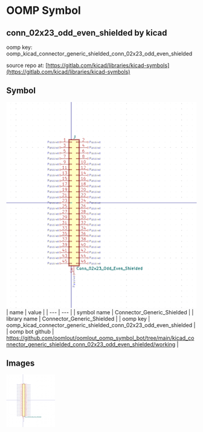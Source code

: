 # OOMP Symbol  
## conn_02x23_odd_even_shielded  by kicad  
  
oomp key: oomp_kicad_connector_generic_shielded_conn_02x23_odd_even_shielded  
  
source repo at: [https://gitlab.com/kicad/libraries/kicad-symbols](https://gitlab.com/kicad/libraries/kicad-symbols)  
## Symbol  
  
[![working.png](working_600.png)](working.png)  
| name | value | 
| --- | --- | 
| symbol name | Connector_Generic_Shielded | 
| library name | Connector_Generic_Shielded | 
| oomp key | oomp_kicad_connector_generic_shielded_conn_02x23_odd_even_shielded | 
| oomp bot github | https://github.com/oomlout/oomlout_oomp_symbol_bot/tree/main/kicad_connector_generic_shielded_conn_02x23_odd_even_shielded/working | 
## Images  
  
[![working.png](working_140.png)](working.png)  
